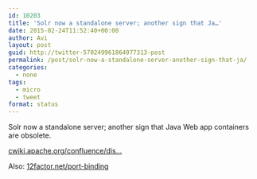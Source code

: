 ```yaml
---
id: 10203
title: 'Solr now a standalone server; another sign that Ja…'
date: 2015-02-24T11:52:40+00:00
author: Avi
layout: post
guid: http://twitter-570249961864077313-post
permalink: /post/solr-now-a-standalone-server-another-sign-that-ja/
categories:
  - none
tags:
  - micro
  - tweet
format: status
---
```

Solr now a standalone server; another sign that Java Web app containers are obsolete.

[cwiki.apache.org/confluence/dis…](https://cwiki.apache.org/confluence/display/solr/Major+Changes+from+Solr+4+to+Solr+5#MajorChangesfromSolr4toSolr5-SolrisNowaStandaloneServer)

Also: [12factor.net/port-binding](http://12factor.net/port-binding)